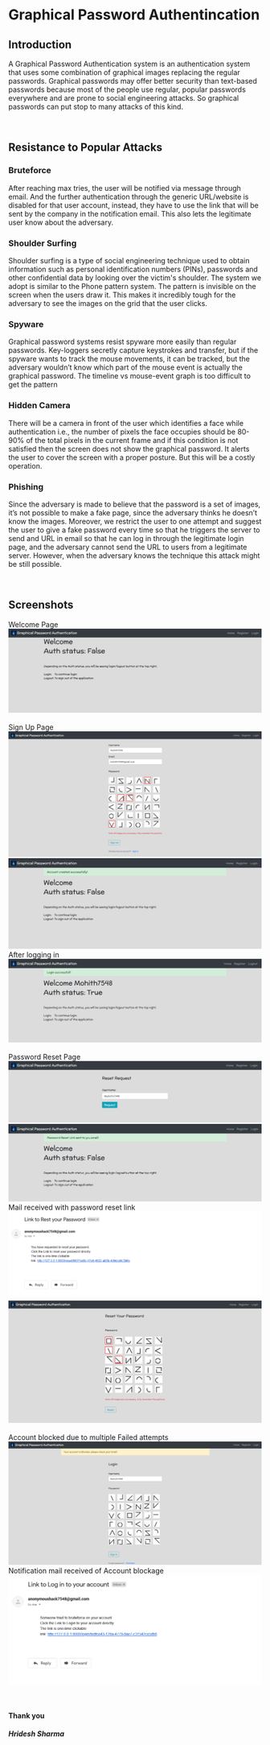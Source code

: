 # Graphical Password Authentincation

## Introduction
A Graphical Password Authentication system is an authentication system that uses some combination of graphical images replacing the regular passwords. Graphical passwords may offer better security than text-based passwords because most of the people use regular, popular passwords everywhere and are prone to social engineering attacks. So graphical passwords can put stop to many attacks of this kind.

<br>

## Resistance to Popular Attacks
### Bruteforce
After reaching max tries, the user will be notified via message through email. And the further authentication through the generic URL/website is disabled for that user account, instead, they have to use the link that will be sent by the company in the notification email. This also lets the legitimate user know about the adversary. 

### Shoulder Surfing
Shoulder surfing is a type of social engineering technique used to obtain information such as personal identification numbers (PINs), passwords and other confidential data by looking over the victim's shoulder. The system we adopt is similar to the Phone pattern system. The pattern is invisible on the screen when the users draw it. This makes it incredibly tough for the adversary to see the images on the grid that the user clicks.

### Spyware
Graphical password systems resist spyware more easily than regular passwords. Key-loggers secretly capture keystrokes and transfer, but if the spyware wants to track the mouse movements, it can be tracked, but the adversary wouldn’t know which part of the mouse event is actually the graphical password. The timeline vs mouse-event graph is too difficult to get the pattern

### Hidden Camera
There will be a camera in front of the user which identifies a face while authentication i.e., the number of pixels the face occupies should be 80-90% of the total pixels in the current frame and if this condition is not satisfied then the screen does not show the graphical password. It alerts the user to cover the screen with a proper posture. But this will be a costly operation. 

### Phishing
Since the adversary is made to believe that the password is a set of images, it’s not possible to make a fake page, since the adversary thinks he doesn’t know the images. Moreover, we restrict the user to one attempt and suggest the user to give a fake password every time so that he triggers the server to send and URL in email so that he can log in through the legitimate login page, and the adversary cannot send the URL to users from a legitimate server. However, when the adversary knows the technique this attack might be still possible. 

<br>

## Screenshots
Welcome Page
![](screenshots/gpwd1.png)
<br> <br>
Sign Up Page
![](screenshots/gpwd2.png)
<br>
![](screenshots/gpwd3.png)
<br>
After logging in
![](screenshots/gpwd4.png)
<br> <br>
Password Reset Page
![](screenshots/gpwd5.png)
<br>
![](screenshots/gpwd6.png)
<br>
Mail received with password reset link
![](screenshots/gpwd7.png)
<br>
![](screenshots/gpwd8.png)
<br> <br>
Account blocked due to multiple Failed attempts
![](screenshots/gpwd9.png)
<br> Notification mail received of Account blockage
![](screenshots/gpwd10.png)

<br>

#### Thank you

##### Hridesh Sharma
